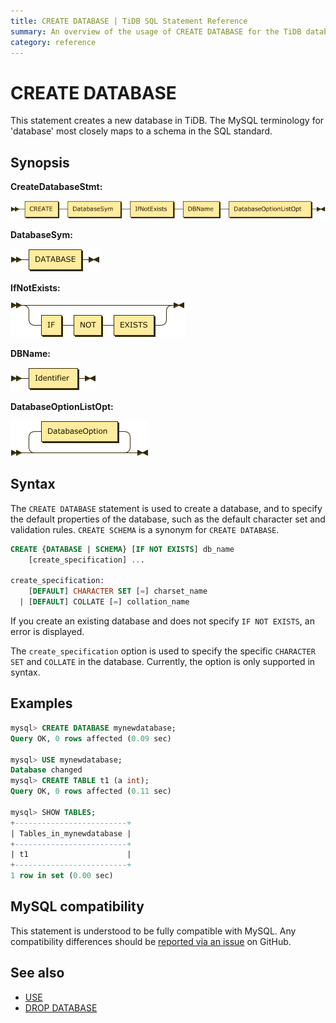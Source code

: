 ```yaml
---
title: CREATE DATABASE | TiDB SQL Statement Reference 
summary: An overview of the usage of CREATE DATABASE for the TiDB database.
category: reference
---
```


# CREATE DATABASE

This statement creates a new database in TiDB. The MySQL terminology for 'database' most closely maps to a schema in the SQL standard.

## Synopsis

**CreateDatabaseStmt:**

![CreateDatabaseStmt](/media/sqlgram-v2.1/CreateDatabaseStmt.png)

**DatabaseSym:**

![DatabaseSym](/media/sqlgram-v2.1/DatabaseSym.png)

**IfNotExists:**

![IfNotExists](/media/sqlgram-v2.1/IfNotExists.png)

**DBName:**

![DBName](/media/sqlgram-v2.1/DBName.png)

**DatabaseOptionListOpt:**

![DatabaseOptionListOpt](/media/sqlgram-v2.1/DatabaseOptionListOpt.png)

## Syntax

The `CREATE DATABASE` statement is used to create a database, and to specify the default properties of the database, such as the default character set and validation rules. `CREATE SCHEMA` is a synonym for `CREATE DATABASE`.

```sql
CREATE {DATABASE | SCHEMA} [IF NOT EXISTS] db_name
    [create_specification] ...

create_specification:
    [DEFAULT] CHARACTER SET [=] charset_name
  | [DEFAULT] COLLATE [=] collation_name
```

If you create an existing database and does not specify `IF NOT EXISTS`, an error is displayed.

The `create_specification` option is used to specify the specific `CHARACTER SET` and `COLLATE` in the database. Currently, the option is only supported in syntax.

## Examples

```sql
mysql> CREATE DATABASE mynewdatabase;
Query OK, 0 rows affected (0.09 sec)

mysql> USE mynewdatabase;
Database changed
mysql> CREATE TABLE t1 (a int);
Query OK, 0 rows affected (0.11 sec)

mysql> SHOW TABLES;
+-------------------------+
| Tables_in_mynewdatabase |
+-------------------------+
| t1                      |
+-------------------------+
1 row in set (0.00 sec)
```

## MySQL compatibility

This statement is understood to be fully compatible with MySQL. Any compatibility differences should be [reported via an issue](/report-issue.md) on GitHub.

## See also

* [USE](/reference/sql/statements/use.md)
* [DROP DATABASE](/reference/sql/statements/drop-database.md)
